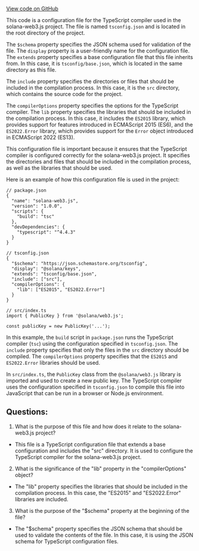 [View code on GitHub](https://github.com/solana-labs/solana-web3.js/blob/master/packages/keys/tsconfig.json)

This code is a configuration file for the TypeScript compiler used in the solana-web3.js project. The file is named `tsconfig.json` and is located in the root directory of the project. 

The `$schema` property specifies the JSON schema used for validation of the file. The `display` property is a user-friendly name for the configuration file. The `extends` property specifies a base configuration file that this file inherits from. In this case, it is `tsconfig/base.json`, which is located in the same directory as this file. 

The `include` property specifies the directories or files that should be included in the compilation process. In this case, it is the `src` directory, which contains the source code for the project. 

The `compilerOptions` property specifies the options for the TypeScript compiler. The `lib` property specifies the libraries that should be included in the compilation process. In this case, it includes the `ES2015` library, which provides support for features introduced in ECMAScript 2015 (ES6), and the `ES2022.Error` library, which provides support for the `Error` object introduced in ECMAScript 2022 (ES13). 

This configuration file is important because it ensures that the TypeScript compiler is configured correctly for the solana-web3.js project. It specifies the directories and files that should be included in the compilation process, as well as the libraries that should be used. 

Here is an example of how this configuration file is used in the project:

```
// package.json
{
  "name": "solana-web3.js",
  "version": "1.0.0",
  "scripts": {
    "build": "tsc"
  },
  "devDependencies": {
    "typescript": "^4.4.3"
  }
}

// tsconfig.json
{
  "$schema": "https://json.schemastore.org/tsconfig",
  "display": "@solana/keys",
  "extends": "tsconfig/base.json",
  "include": ["src"],
  "compilerOptions": {
    "lib": ["ES2015", "ES2022.Error"]
  }
}

// src/index.ts
import { PublicKey } from '@solana/web3.js';

const publicKey = new PublicKey('...');
```

In this example, the `build` script in `package.json` runs the TypeScript compiler (`tsc`) using the configuration specified in `tsconfig.json`. The `include` property specifies that only the files in the `src` directory should be compiled. The `compilerOptions` property specifies that the `ES2015` and `ES2022.Error` libraries should be used. 

In `src/index.ts`, the `PublicKey` class from the `@solana/web3.js` library is imported and used to create a new public key. The TypeScript compiler uses the configuration specified in `tsconfig.json` to compile this file into JavaScript that can be run in a browser or Node.js environment.
## Questions: 
 1. What is the purpose of this file and how does it relate to the solana-web3.js project?
- This file is a TypeScript configuration file that extends a base configuration and includes the "src" directory. It is used to configure the TypeScript compiler for the solana-web3.js project.

2. What is the significance of the "lib" property in the "compilerOptions" object?
- The "lib" property specifies the libraries that should be included in the compilation process. In this case, the "ES2015" and "ES2022.Error" libraries are included.

3. What is the purpose of the "$schema" property at the beginning of the file?
- The "$schema" property specifies the JSON schema that should be used to validate the contents of the file. In this case, it is using the JSON schema for TypeScript configuration files.
